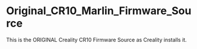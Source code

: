 # Original_CR10_Marlin_Firmware_Source
This is the ORIGINAL Creality CR10 Firmware Source as Creality installs it.
